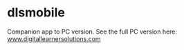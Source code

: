 dlsmobile
=========

Companion app to PC version. See the full PC version here: www.digitallearnersolutions.com
